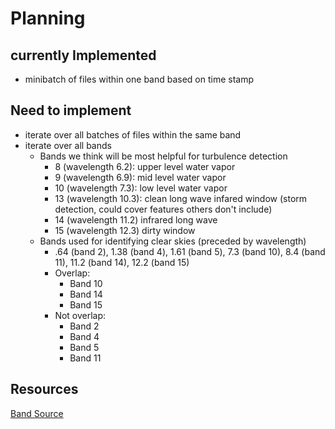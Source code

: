 # Planning

## currently Implemented
  - minibatch of files within one band based on time stamp
## Need to implement
  - iterate over all batches of files within the same band
  - iterate over all bands
    - Bands we think will be most helpful for turbulence detection
      - 8 (wavelength 6.2): upper level water vapor
      - 9 (wavelength 6.9): mid level water vapor
      - 10 (wavelength 7.3): low level water vapor
      - 13 (wavelength 10.3): clean long wave infared window (storm detection, could cover features others don't include)
      - 14 (wavelength 11.2) infrared long wave
      - 15 (wavelength 12.3) dirty window
    - Bands used for identifying clear skies (preceded by wavelength)
      - .64 (band 2), 1.38 (band 4), 1.61 (band 5), 7.3 (band 10), 8.4 (band 11), 11.2 (band 14), 12.2 (band 15)
      - Overlap:
        - Band 10
        - Band 14
        - Band 15
      - Not overlap:
        - Band 2
        - Band 4
        - Band 5
        - Band 11

## Resources

[Band Source](https://rammb2.cira.colostate.edu/training/visit/quick_reference/#tab17)